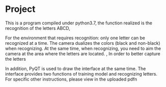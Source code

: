 # Project
This is a program compiled under python3.7, the function realized is the recognition of the letters ABCD,

For the environment that requires recognition: only one letter can be recognized at a time. The camera dualizes the colors (black and non-black) when recognizing. At the same time, when recognizing, you need to aim the camera at the area where the letters are located. , In order to better capture the letters

In addition, PyQT is used to draw the interface at the same time. The interface provides two functions of training model and recognizing letters. For specific other instructions, please view in the uploaded pdfn
